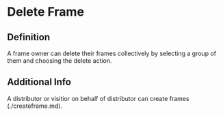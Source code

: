 # Delete Frame  
## Definition  
A frame owner can delete their frames collectively by selecting a group of them and choosing the delete action.  

## Additional Info  
A distributor or visitior on behalf of distributor can create frames (./createframe.md).  
